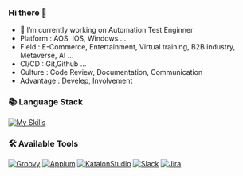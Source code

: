 ### Hi there 👋
- 🔭 I’m currently working on Automation Test Enginner
- Platform : AOS, IOS, Windows ...
- Field : E-Commerce, Entertainment, Virtual training, B2B industry, Metaverse, AI ...
- CI/CD : Git,Github ...
- Culture : Code Review, Documentation, Communication
- Advantage : Develep, Involvement

### 📚 Language Stack
[![My Skills](https://skillicons.dev/icons?i=py,cs,selenium)](https://skillicons.dev)

### 🛠️ Available Tools
[![Groovy](https://img.shields.io/badge/-Groovy-5e97b6?style=for-the-badge&logoColor=white)](https://groovy-lang.org/)
[![Appium](https://img.shields.io/badge/-Appium-e73169?style=for-the-badge&logoColor=black)](https://appium.io/docs/en/latest/)
[![KatalonStudio](https://img.shields.io/badge/-KatalonStudio-24C185?style=for-the-badge&logoColor=black)](https://katalon.com/)
[![Slack](https://img.shields.io/badge/Slack-4A154B?style=for-the-badge&logo=Slack&logoColor=white)](https://slack.com/intl/ko-kr)
[![Jira](https://img.shields.io/badge/Jira-0052CC?style=for-the-badge&logo=Jira&logoColor=white)](https://www.atlassian.com/ko/software/jira/guides/getting-started/introduction)
